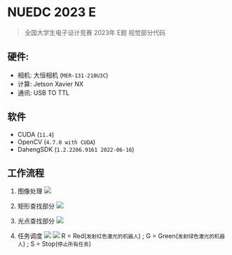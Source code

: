 # NUEDC 2023 E

> 全国大学生电子设计竞赛 2023年 E题 视觉部分代码

## 硬件:

+ 相机: 大恒相机 (`MER-131-210U3C`)
+ 计算: Jetson Xavier NX
+ 通讯: USB TO TTL

## 软件

+ CUDA (`11.4`)
+ OpenCV (`4.7.0 with CUDA`)
+ DahengSDK (`1.2.2206.9161 2022-06-16`)

## 工作流程

1. 图像处理
   [![](https://mermaid.ink/svg/pako:eNo9kM1Kw0AUhV8l3HUaJpMhP7MQbLvUje5MuhiaqQ00SYkTsIaAiBG6dlNQqAhduBBcqmB9mkl8DCcjeFeXez7uOZwKpnnMgcJ5wZZz4-gkygzjMOwe3tvHz5_9vWx2E2MwODCGobxr5Oum3TzJt9tJjw21MAq77Yv8em63u3a918JIC-Ow_b6Wzbq7-fjXwISUFylLYmVZ9WwEYs5THgFVa8xnrFyICKKsVigrRX66yqZARVFyE8plzAQfJ0yFTYHO2OJCXZcsA1rBJVDPswJCHIxcz_dsFBATVkCx7Vou7idAyAmQi2sTrvJcfUCWjxyCCUI2xsS3AxN4nIi8OP4rRXejHc4038eofwEiPW65?type=png)](https://mermaid-js.github.io/mermaid-live-editor/edit#pako:eNo9kM1Kw0AUhV8l3HUaJpMhP7MQbLvUje5MuhiaqQ00SYkTsIaAiBG6dlNQqAhduBBcqmB9mkl8DCcjeFeXez7uOZwKpnnMgcJ5wZZz4-gkygzjMOwe3tvHz5_9vWx2E2MwODCGobxr5Oum3TzJt9tJjw21MAq77Yv8em63u3a918JIC-Ow_b6Wzbq7-fjXwISUFylLYmVZ9WwEYs5THgFVa8xnrFyICKKsVigrRX66yqZARVFyE8plzAQfJ0yFTYHO2OJCXZcsA1rBJVDPswJCHIxcz_dsFBATVkCx7Vou7idAyAmQi2sTrvJcfUCWjxyCCUI2xsS3AxN4nIi8OP4rRXejHc4038eofwEiPW65)

2. 矩形查找部分
   [![](https://mermaid.ink/svg/pako:eNp1Ul1r2lAY_ivhXKcSNeoxF4W6bm6wMbDdxZZ4kSXHGtATiQlbJ4IXruhWOsugLf0SJFBa2gVGt7V-9c94YvIvdpK0ZSC7O-_zPud9nvejARRdRUAApYr-QSnLhsms5yRct95vGHKtzPiDNrHb896WhBlVM5BiajpmXhZoWDcUMZcvJPKFlbfFpaVlZkV8vb72xj_okNa4yARITpzfjbzJZRQ9EYkzcrtTb_KDjL4XJYyw-o8UcW5nwx3X-Ta7uYgoi5qrone3OxuPiX3oTW_JZBBUdg8ccnQUxYHO03sdsvWZ_Np-TIXU4y5lPBODlL3nXV-TXod0bHfvatFOb-d_nedFv9V1v577J4P5meMet4h9Nu-f32ssM89F98su6fz2T04jmGwPSb8_uxm6h_te92fEeiF6fxwybfv7V9TFg76EH0ceshanEsEP7gALqsioyppKl9ig5hgJmGVURRIQ6FNFJdmqmBKQcJNSZcvU1zaxAgTTsBALrJoqm2hVk2nPVSCU5EqdojUZA6EBPgIhnoaxbCbOJ7gEhBxMZXkWbAKBz8ZoJp6BqRRM8tl0vMmCT7pOK3AxyCX5RJLneS6dhjCTZAFSNVM3XkV3Fp5bKPEu_BD4aP4FzPQl9g?type=png)](https://mermaid-js.github.io/mermaid-live-editor/edit#pako:eNp1Ul1r2lAY_ivhXKcSNeoxF4W6bm6wMbDdxZZ4kSXHGtATiQlbJ4IXruhWOsugLf0SJFBa2gVGt7V-9c94YvIvdpK0ZSC7O-_zPud9nvejARRdRUAApYr-QSnLhsms5yRct95vGHKtzPiDNrHb896WhBlVM5BiajpmXhZoWDcUMZcvJPKFlbfFpaVlZkV8vb72xj_okNa4yARITpzfjbzJZRQ9EYkzcrtTb_KDjL4XJYyw-o8UcW5nwx3X-Ta7uYgoi5qrone3OxuPiX3oTW_JZBBUdg8ccnQUxYHO03sdsvWZ_Np-TIXU4y5lPBODlL3nXV-TXod0bHfvatFOb-d_nedFv9V1v577J4P5meMet4h9Nu-f32ssM89F98su6fz2T04jmGwPSb8_uxm6h_te92fEeiF6fxwybfv7V9TFg76EH0ceshanEsEP7gALqsioyppKl9ig5hgJmGVURRIQ6FNFJdmqmBKQcJNSZcvU1zaxAgTTsBALrJoqm2hVk2nPVSCU5EqdojUZA6EBPgIhnoaxbCbOJ7gEhBxMZXkWbAKBz8ZoJp6BqRRM8tl0vMmCT7pOK3AxyCX5RJLneS6dhjCTZAFSNVM3XkV3Fp5bKPEu_BD4aP4FzPQl9g)

3. 光点查找部分
   [![](https://mermaid.ink/svg/pako:eNplkktLw0AQx79KmHNb2jxMmoNgrY-DXnwdTHpYk60NtJuSJvgohSoqVlEERcQHQhFURAueFK2fpmncb-GmqaL2tvuf38z8Z3eqYNgmBhXyRXvFKCDH5eYyOql4S8sOKhc42tzyb7aCox2dcKblYMO1bMJNzbBrxTG0zMQMPzm7kIvHh7kRbXQ-O-K33rqND3-7EWy-5rhQH9Mi7bP95L8d53SCifmrw_-kwUYZLbi-99tNuvEUtO_93Zvu6WMu1Fl5__IuCnZe9lizUW2B1s_pxnGnfUjPdv36-zfYeTn4x2a_Wfpw9sP-9RY8XtB6Y8DRuEavmsFtKwqHw09o3dZJ52O_r_TmntRo8_Kz8dzX-rV18vOkITU4_e9wfDhKhhiUsFNClsl-qsr8cDq4BVzCOqjsaOI88oquDjqpMRR5rj27RgxQXcfDMfDKJnJx1kJsqBKoeVSsMLWMCKhVWAU1NaQkhkReSSuSlJbkpBCDNVDFdEJMpURFluS0IEpyLQbrts3ykwklKYi8IIgCz8sMxqbl2s50tEe9depVX-zRoYXaF60GDa0?type=png)](https://mermaid-js.github.io/mermaid-live-editor/edit#pako:eNplkktLw0AQx79KmHNb2jxMmoNgrY-DXnwdTHpYk60NtJuSJvgohSoqVlEERcQHQhFURAueFK2fpmncb-GmqaL2tvuf38z8Z3eqYNgmBhXyRXvFKCDH5eYyOql4S8sOKhc42tzyb7aCox2dcKblYMO1bMJNzbBrxTG0zMQMPzm7kIvHh7kRbXQ-O-K33rqND3-7EWy-5rhQH9Mi7bP95L8d53SCifmrw_-kwUYZLbi-99tNuvEUtO_93Zvu6WMu1Fl5__IuCnZe9lizUW2B1s_pxnGnfUjPdv36-zfYeTn4x2a_Wfpw9sP-9RY8XtB6Y8DRuEavmsFtKwqHw09o3dZJ52O_r_TmntRo8_Kz8dzX-rV18vOkITU4_e9wfDhKhhiUsFNClsl-qsr8cDq4BVzCOqjsaOI88oquDjqpMRR5rj27RgxQXcfDMfDKJnJx1kJsqBKoeVSsMLWMCKhVWAU1NaQkhkReSSuSlJbkpBCDNVDFdEJMpURFluS0IEpyLQbrts3ykwklKYi8IIgCz8sMxqbl2s50tEe9depVX-zRoYXaF60GDa0)

4. 任务调度
   [![](https://mermaid.ink/svg/pako:eNolkM1OwkAUhV9lctflr7bMtAsTEeNGN-DKDouxHaQJnSFlGkVCIkujCbrBhSvjQncYowRDfBta4S0c6e6eL-fee3KG4MuAgwvtrrzwOyxW6KRGRT85O49Zr4NWi2X2Nf59u6UCBWHMfRVKgY4aWu5569kynUxXi4908tJChcIuqnnZ02c2fW-UDkvNHO172c3r-vkuV3UvXc6zx3k6-9783OfswEsnD5vrcYsKLgIwIOJxxMJApxrqP4iC6vCIU3D1GPA2S7qKAhUjbWWJks2B8MFVccINSHoBU7weMh0_ArfNun1Ne0yAO4RLcCsWLppOBVukbFUJtg0YaGjbxbJdJTvEIY5pYzIy4EpKvV8uYuyYDjEtxzRxxaoawINQyfg4b21b3vb-6db_H2L0BxJde_0?type=png)](https://mermaid-js.github.io/mermaid-live-editor/edit#pako:eNolkM1OwkAUhV9lctflr7bMtAsTEeNGN-DKDouxHaQJnSFlGkVCIkujCbrBhSvjQncYowRDfBta4S0c6e6eL-fee3KG4MuAgwvtrrzwOyxW6KRGRT85O49Zr4NWi2X2Nf59u6UCBWHMfRVKgY4aWu5569kynUxXi4908tJChcIuqnnZ02c2fW-UDkvNHO172c3r-vkuV3UvXc6zx3k6-9783OfswEsnD5vrcYsKLgIwIOJxxMJApxrqP4iC6vCIU3D1GPA2S7qKAhUjbWWJks2B8MFVccINSHoBU7weMh0_ArfNun1Ne0yAO4RLcCsWLppOBVukbFUJtg0YaGjbxbJdJTvEIY5pYzIy4EpKvV8uYuyYDjEtxzRxxaoawINQyfg4b21b3vb-6db_H2L0BxJde_0)
   [![](https://mermaid.ink/svg/pako:eNpdkD1PwlAUhv_KzRmMxpa0hdKPwcEYERIXdZLLcKUXIaG3pLRRJCzGRFAJky44aCTBhY_FiA7wZ2jpz_AC0cHt5r3Pk3POW4e8Y1EwoVB2LvJF4nroZBezqn927pJKEYWtfvT6cEQtzPY3qx6tbCFRDFvToDledIfhy-3i-ksUd1AqG32OgulN0OyFT4McWmaZbDC-WXzPwo_7aPSYwyzF4-D5fU3OJ3ccOuBMZz4bhoO37aDXD1rtaNblaGb5hzZQem3NJ-1_YjrL8V9x3PkTKbNAAJu6NilZ_K46Zghh8IrUphhM_rRogfhlDwNmDY4S33OOaywPpuf6VAC_YhGP7pUIL8AGs0DKVZ5WCAOzDpdgygktphiyltClRFLXVAFqPFTVmKQm9bhu6IaianpDgCvH4b4U0zRDMXRF0WVZUuKSIQC1Sp7jHq6LX_W_GnC6EpZbNH4AxPmnHQ?type=png)](https://mermaid-js.github.io/mermaid-live-editor/edit#pako:eNpdkD1PwlAUhv_KzRmMxpa0hdKPwcEYERIXdZLLcKUXIaG3pLRRJCzGRFAJky44aCTBhY_FiA7wZ2jpz_AC0cHt5r3Pk3POW4e8Y1EwoVB2LvJF4nroZBezqn927pJKEYWtfvT6cEQtzPY3qx6tbCFRDFvToDledIfhy-3i-ksUd1AqG32OgulN0OyFT4McWmaZbDC-WXzPwo_7aPSYwyzF4-D5fU3OJ3ccOuBMZz4bhoO37aDXD1rtaNblaGb5hzZQem3NJ-1_YjrL8V9x3PkTKbNAAJu6NilZ_K46Zghh8IrUphhM_rRogfhlDwNmDY4S33OOaywPpuf6VAC_YhGP7pUIL8AGs0DKVZ5WCAOzDpdgygktphiyltClRFLXVAFqPFTVmKQm9bhu6IaianpDgCvH4b4U0zRDMXRF0WVZUuKSIQC1Sp7jHq6LX_W_GnC6EpZbNH4AxPmnHQ)
   R = Red(`发射红色激光的机器人`) ; G = Green(`发射绿色激光的机器人`) ; S = Stop(`停止所有任务`)

